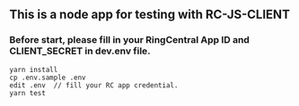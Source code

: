 ## This is a node app for testing with RC-JS-CLIENT


### Before start, please fill in your RingCentral App ID and CLIENT_SECRET in dev.env file.


```
yarn install
cp .env.sample .env
edit .env  // fill your RC app credential.
yarn test
```